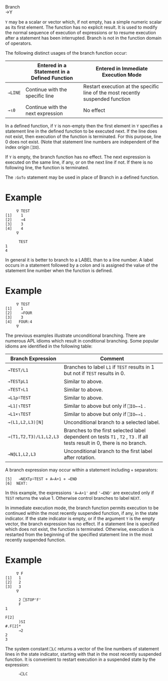 <div class="heading">
  <div class="name">Branch</div>
  <div class="command">→Y</div>
</div>

`Y` may be a scalar or vector which, if not empty, has a simple numeric scalar as its first element.  The function has no explicit result.  It is used to modify the normal sequence of execution of expressions or to resume execution after a statement has been interrupted. Branch is not in the function domain of operators.

The following distinct usages of the branch function occur:

|  | Entered in a Statement in a Defined Function | Entered in Immediate Execution Mode |
| --- | --- | --- |
| `→LINE` | Continue with the specific line | Restart execution at the specific line of the most recently suspended function |
| `→⍳0` | Continue with the next expression | No effect |

In a defined function, if `Y` is non-empty then the first element in `Y` specifies a statement line in the defined function to be executed next.  If the line does not exist, then execution of the function is terminated.  For this purpose, line 0 does not exist.  (Note that statement line numbers are independent of the index origin `⎕IO`).

If `Y` is empty, the branch function has no effect.  The next expression is executed on the same line, if any, or on the next line if not.  If there is no following line, the function is terminated.

The `:GoTo` statement may be used in place of Branch in a defined function.

# Example
```apl
     ∇ TEST
[1]    1
[2]    →4
[3]    3
[4]    4
     ∇
 
      TEST
1
4
```

In general it is better to branch to a LABEL than to a line number.  A label occurs in a statement followed by a colon and is assigned the value of the statement line number when the function is defined.

# Example
```apl
     ∇ TEST
[1]    1
[2]    →FOUR
[3]    3
[4]   FOUR:4
     ∇

```

The previous examples illustrate unconditional branching. There are numerous APL idioms which result in conditional branching. Some popular idioms are identified in the following table:

| Branch Expression | Comment |
| --- | --- |
| `→TEST/L1` | Branches to label `L1` if `TEST` results in 1 but not if `TEST` results in 0. |
| `→TEST⍴L1` | Similar to above. |
| `→TEST↑L1` | Similar to above. |
| `→L1⍴⍨TEST` | Similar to above. |
| `→L1⌈⍳TEST` | Similar to above but only if `⎕IO←→1` . |
| `→L1×⍳TEST` | Similar to above but only if `⎕IO←→1` . |
| `→(L1,L2,L3)[N]` | Unconditional branch to a selected label. |
| `→(T1,T2,T3)/L1,L2,L3` | Branches to the first selected label dependent on tests `T1` , `T2` , `T3` . If all tests result in 0, there is no branch. |
| `→N⌽L1,L2,L3` | Unconditional branch to the first label after rotation. |

A branch expression may occur within a statement including `⋄` separators:
```apl
[5]   →NEXT⍴⍨TEST ⋄ A←A+1 ⋄ →END
[6]  NEXT:
```

In this example, the expressions `'A←A+1'` and `'→END'` are executed only if `TEST` returns the value 1.  Otherwise control branches to label `NEXT`.

In immediate execution mode, the branch function permits execution to be continued within the most recently suspended function, if any, in the state indicator.  If the state indicator is empty, or if the argument `Y` is the empty vector, the branch expression has no effect.  If a statement line is specified which does not exist, the function is terminated.  Otherwise, execution is restarted from the beginning of the specified statement line in the most recently suspended function.

# Example
```apl
     ∇ F
[1]   1
[2]   2
[3]   3
     ∇
 
      2 ⎕STOP'F'
      F
1
 
F[2]
      )SI
#.F[2]*
      →2
2
3
```

The system constant `⎕LC` returns a vector of the line numbers of statement lines in the state indicator, starting with that in the most recently suspended function.  It is convenient to restart execution in a suspended state by the expression:
```apl
      →⎕LC
```
